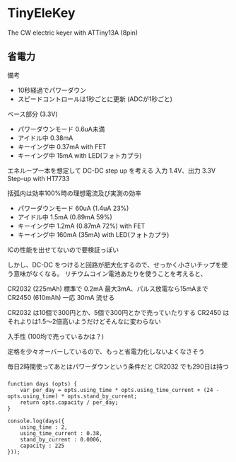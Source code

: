 TinyEleKey
==========

The CW electric keyer with ATTiny13A (8pin)


省電力
------

備考

- 10秒経過でパワーダウン
- スピードコントロールは1秒ごとに更新 (ADCが1秒ごと)

ベース部分 (3.3V)

- パワーダウンモード 0.6uA未満
- アイドル中 0.38mA
- キーイング中 0.37mA with FET
- キーイング中 15mA with LED(フォトカプラ)


エネループ一本を想定して DC-DC step up を考える
入力 1.4V、出力 3.3V Step-up with HT7733

括弧内は効率100%時の理想電流及び実測の効率

- パワーダウンモード 60uA (1.4uA 23%)
- アイドル中 1.5mA (0.89mA 59%)
- キーイング中 1.2mA (0.87mA 72%) with FET
- キーイング中 160mA (35mA) with LED(フォトカプラ)

ICの性能を出せてないので要検証っぽい

しかし、DC-DC をつけると回路が肥大化するので、せっかく小さいチップを使う意味がなくなる。
リチウムコイン電池あたりを使うことを考えると、

CR2032 (225mAh) 標準で 0.2mA 最大3mA、パルス放電なら15mAまで
CR2450 (610mAh) 一応 30mA 流せる

CR2032 は10個で300円とか、5個で300円とかで売っていたりする
CR2450 はそれよりは1.5〜2倍高いようだけどそんなに変わらない

入手性 (100均で売っているかは？)

定格を少々オーバーしているので、もっと省電力化しないよくなさそう


毎日2時間使ってあとはパワーダウンという条件だと CR2032 でも290日は持つ


###

```
function days (opts) {
	var per_day = opts.using_time * opts.using_time_current + (24 - opts.using_time) * opts.stand_by_current;
	return opts.capacity / per_day;
}

console.log(days({
	using_time : 2,
	using_time_current : 0.38,
	stand_by_current : 0.0006,
	capacity : 225
}));
```
